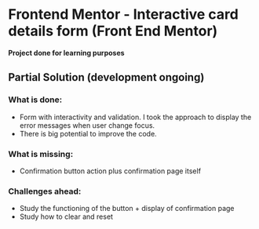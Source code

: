# Frontend Mentor - Interactive card details form (Front End Mentor)

**Project done for learning purposes**

## Partial Solution (development ongoing)

### What is done:
- Form with interactivity and validation. I took the approach to display the error messages when user change focus.
- There is big potential to improve the code.

### What is missing:
- Confirmation button action plus confirmation page itself 

### Challenges ahead:
- Study the functioning of the button + display of confirmation page
- Study how to clear and reset
